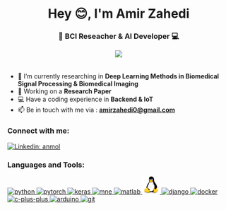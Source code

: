 

<h1 align="center">Hey 😊, I'm Amir Zahedi</h1>
<h3 align="center">🧠 BCI Reseacher & AI Developer  💻</h3>
<div align="center">
<img  src="https://cdn.dribbble.com/users/517658/screenshots/1480070/brains_animation.1.gif" />
</div>
<br>

- 🔭 I’m currently researching in **Deep Learning Methods in Biomedical Signal Processing & Biomedical Imaging**
- 📑 Working on a **Research Paper**
- 💻 Have a coding experience in **Backend & IoT**
- 📫 Be in touch with me via : **amirzahedi0@gmail.com**

<h3 align="left">Connect with me:</h3>

[![Linkedin: anmol](https://img.shields.io/badge/-AmirZahedi-blue?style=flat-square&logo=Linkedin&logoColor=white&link=https://www.linkedin.com/in/amir-zahedi-p-singh/)](https://www.linkedin.com/in/amir-zahedi-956528194/)


<h3 align="left">Languages and Tools:</h3>
<a href="https://www.python.org/" target="_blank" rel="noreferrer"> <img src="https://cdn-icons-png.flaticon.com/128/5968/5968350.png" alt="python" width="40" height="40"/> </a>
<a href="https://pytorch.org/" target="_blank" rel="noreferrer"> <img src="https://img.icons8.com/fluency/40/pytorch.png" alt="pytorch" width="40" height="40"/> </a>
<a href="https://keras.io/" target="_blank" rel="noreferrer"> <img src="https://img.icons8.com/material-sharp/D00000/keras.png" alt="keras" width="40" height="40"/> </a>
<a href="https://mne.tools/" target="_blank" rel="noreferrer"> <img src="https://mne.tools/mne-realtime/_static/mne.svg" alt="mne" width="60" height="40"/> </a>
<a href="https://www.mathworks.com/" target="_blank" rel="noreferrer"> <img src="https://upload.wikimedia.org/wikipedia/commons/2/21/Matlab_Logo.png" alt="matlab" width="40" height="40"/> </a>
<a href="https://www.linux.org/" target="_blank" rel="noreferrer"> <img src="https://raw.githubusercontent.com/devicons/devicon/master/icons/linux/linux-original.svg" alt="linux" width="40" height="40"/> </a>
<a href="https://www.djangoproject.com/" target="_blank" rel="noreferrer"> <img src="https://img.icons8.com/external-tal-revivo-filled-tal-revivo/40/000000/external-django-a-high-level-python-web-framework-that-encourages-rapid-development-logo-filled-tal-revivo.png" alt="django" width="40" height="40"/> </a>
<a href="https://www.docker.com/" target="_blank" rel="noreferrer"> <img src="https://img.icons8.com/fluency/40/docker.png" alt="docker" width="40" height="40"/> </a>
<a href="https://cplusplus.com/" target="_blank" rel="noreferrer"> <img src="https://img.icons8.com/color/40/c-plus-plus-logo.png" alt="c-plus-plus" width="40" height="40"/> </a>
<a href="https://www.arduino.cc/" target="_blank" rel="noreferrer"> <img src="https://cdn.worldvectorlogo.com/logos/arduino-1.svg" alt="arduino" width="40" height="40"/> </a> 
<a href="https://git-scm.com/" target="_blank" rel="noreferrer"> <img src="https://www.vectorlogo.zone/logos/git-scm/git-scm-icon.svg" alt="git" width="40" height="40"/> </a> 
